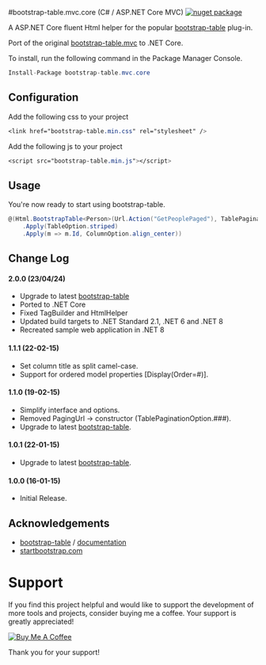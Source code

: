 #bootstrap-table.mvc.core (C# / ASP.NET Core MVC) [![nuget package](https://img.shields.io/nuget/v/bootstrap-table.mvc.core.png?style=flat-square)](https://www.nuget.org/profiles/techartdev)

A ASP.NET Core fluent Html helper for the popular [bootstrap-table](https://github.com/wenzhixin/bootstrap-table) plug-in.

Port of the original [bootstrap-table.mvc](https://github.com/simonray/bootstrap-table.mvc) to .NET Core.

To install, run the following command in the Package Manager Console.


```csharp
Install-Package bootstrap-table.mvc.core
```

## Configuration
Add the following css to your project

```css
<link href="bootstrap-table.min.css" rel="stylesheet" />
```

Add the following js to your project
```css
<script src="bootstrap-table.min.js"></script>
```
>

## Usage
You're now ready to start using bootstrap-table.

```csharp
@(Html.BootstrapTable<Person>(Url.Action("GetPeoplePaged"), TablePaginationOption.server)
    .Apply(TableOption.striped)
    .Apply(m => m.Id, ColumnOption.align_center))
```

## Change Log

#### 2.0.0 (23/04/24)
* Upgrade to latest [bootstrap-table](https://github.com/wenzhixin/bootstrap-table)
* Ported to .NET Core
* Fixed TagBuilder and HtmlHelper
* Updated build targets to .NET Standard 2.1, .NET 6 and .NET 8
* Recreated sample web application in .NET 8

#### 1.1.1 (22-02-15)
* Set column title as split camel-case.
* Support for ordered model properties [Display(Order=#)].

#### 1.1.0 (19-02-15)
* Simplify interface and options.
* Removed PagingUrl -> constructor (TablePaginationOption.###).
* Upgrade to latest [bootstrap-table](https://github.com/wenzhixin/bootstrap-table).

#### 1.0.1 (22-01-15)
* Upgrade to latest [bootstrap-table](https://github.com/wenzhixin/bootstrap-table).

#### 1.0.0 (16-01-15)
* Initial Release.

## Acknowledgements

* [bootstrap-table](https://github.com/wenzhixin/bootstrap-table) / [documentation](http://bootstrap-table.wenzhixin.net.cn/)
* [startbootstrap.com](http://startbootstrap.com)

# Support
If you find this project helpful and would like to support the development of more tools and projects, consider buying me a coffee. Your support is greatly appreciated!

[![Buy Me A Coffee](https://www.buymeacoffee.com/assets/img/custom_images/orange_img.png)](https://www.buymeacoffee.com/techartdev)

Thank you for your support!
